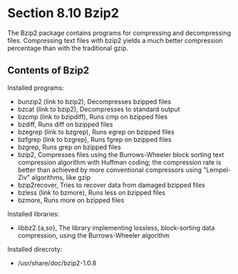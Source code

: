 # Section 8.10 Bzip2

The Bzip2 package contains programs for compressing and decompressing files.
Compressing text files with bzip2 yields a much better compression percentage
than with the traditional gzip.

## Contents of Bzip2
Installed programs:
* bunzip2 (link to bzip2), Decompresses bzipped files
* bzcat (link to bzip2), Decompresses to standard output
* bzcmp (link to bzipdiff), Runs cmp on bzipped files
* bzdiff, Runs diff on bzipped files
* bzegrep (link to bzgrep), Runs egrep on bzipped files
* bzfgrep (link to bzgrep), Runs fgrep on bzipped files
* bzgrep, Runs grep on bzipped files
* bzip2, Compresses files using the Burrows-Wheeler block sorting text
  compression algorithm with Huffman coding; the compression rate is better than
  achieved by more conventional compressors using "Lempel-Ziv" algorithms, like
  gzip
* bzip2recover, Tries to recover data from damaged bzipped files
* bzless (link to bzmore), Runs less on bzipped files
* bzmore, Runs more on bzipped files

Installed libraries:
* libbz2.{a,so}, The library implementing lossless, block-sorting data compression,
  using the Burrows-Wheeler algorithm

Installed direcroty:
* /usr/share/doc/bzip2-1.0.8
